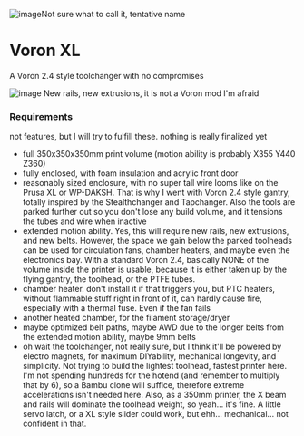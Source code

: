 ![image](https://github.com/jrymk/voron-xl/assets/39593345/8977fe9e-3b6b-47bb-97fd-a59c1dee6817)Not sure what to call it, tentative name

# Voron XL
A Voron 2.4 style toolchanger with no compromises

![image](https://github.com/jrymk/voron-xl/assets/39593345/589b8f26-914b-4a7b-a52f-2deb751fdbb8)
New rails, new extrusions, it is not a Voron mod I'm afraid

### Requirements
not features, but I will try to fulfill these. nothing is really finalized yet

- full 350x350x350mm print volume (motion ability is probably X355 Y440 Z360)
- fully enclosed, with foam insulation and acrylic front door
- reasonably sized enclosure, with no super tall wire looms like on the Prusa XL or WP-DAKSH. That is why I went with Voron 2.4 style gantry, totally inspired by the Stealthchanger and Tapchanger. Also the tools are parked further out so you don't lose any build volume, and it tensions the tubes and wire when inactive
- extended motion ability. Yes, this will require new rails, new extrusions, and new belts. However, the space we gain below the parked toolheads can be used for circulation fans, chamber heaters, and maybe even the electronics bay. With a standard Voron 2.4, basically NONE of the volume inside the printer is usable, because it is either taken up by the flying gantry, the toolhead, or the PTFE tubes.
- chamber heater. don't install it if that triggers you, but PTC heaters, without flammable stuff right in front of it, can hardly cause fire, especially with a thermal fuse. Even if the fan fails
- another heated chamber, for the filament storage/dryer
- maybe optimized belt paths, maybe AWD due to the longer belts from the extended motion ability, maybe 9mm belts
- oh wait the toolchanger, not really sure, but I think it'll be powered by electro magnets, for maximum DIYability, mechanical longevity, and simplicity. Not trying to build the lightest toolhead, fastest printer here. I'm not spending hundreds for the hotend (and remember to multiply that by 6), so a Bambu clone will suffice, therefore extreme accelerations isn't needed here. Also, as a 350mm printer, the X beam and rails will dominate the toolhead weight, so yeah... it's fine. A little servo latch, or a XL style slider could work, but ehh... mechanical... not confident in that.
